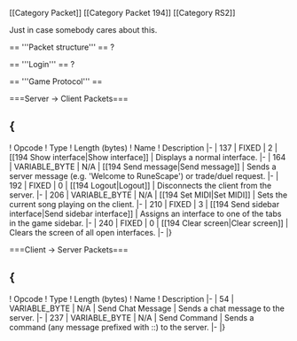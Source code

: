 \[\[Category Packet\]\] \[\[Category Packet 194\]\] \[\[Category RS2\]\]

Just in case somebody cares about this.

== '''Packet structure''' == ?

== '''Login''' == ?

== '''Game Protocol''' ==

===Server -\> Client Packets===

  {
  ---

! Opcode ! Type ! Length (bytes) ! Name ! Description \|- \| 137 \|
FIXED \| 2 \| \[\[194 Show interface\|Show interface\]\] \| Displays a
normal interface. \|- \| 164 \| VARIABLE\_BYTE \| N/A \| \[\[194 Send
message\|Send message\]\] \| Sends a server message (e.g. 'Welcome to
RuneScape') or trade/duel request. \|- \| 192 \| FIXED \| 0 \| \[\[194
Logout\|Logout\]\] \| Disconnects the client from the server. \|- \| 206
\| VARIABLE\_BYTE \| N/A \| \[\[194 Set MIDI\|Set MIDI\]\] \| Sets the
current song playing on the client. \|- \| 210 \| FIXED \| 3 \| \[\[194
Send sidebar interface\|Send sidebar interface\]\] \| Assigns an
interface to one of the tabs in the game sidebar. \|- \| 240 \| FIXED \|
0 \| \[\[194 Clear screen\|Clear screen\]\] \| Clears the screen of all
open interfaces. \|- \|}

===Client -\> Server Packets===

  {
  ---

! Opcode ! Type ! Length (bytes) ! Name ! Description \|- \| 54 \|
VARIABLE\_BYTE \| N/A \| Send Chat Message \| Sends a chat message to
the server. \|- \| 237 \| VARIABLE\_BYTE \| N/A \| Send Command \| Sends
a command (any message prefixed with ::) to the server. \|- \|}
